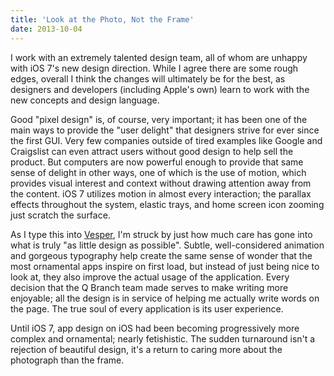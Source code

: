 ```yaml
---
title: 'Look at the Photo, Not the Frame'
date: 2013-10-04
---
```

I work with an extremely talented design team, all of whom are unhappy with iOS 7's new design direction. While I agree there are some rough edges, overall I think the changes will ultimately be for the best, as designers and developers (including Apple's own) learn to work with the new concepts and design language.

Good "pixel design" is, of course, very important; it has been one of the main ways to provide the "user delight" that designers strive for ever since the first GUI. Very few companies outside of tired examples like Google and Craigslist can even attract users without good design to help sell the product. But computers are now powerful enough to provide that same sense of delight in other ways, one of which is the use of motion, which provides visual interest and context without drawing attention away from the content. iOS 7 utilizes motion in almost every interaction; the parallax effects throughout the system, elastic trays, and home screen icon zooming just scratch the surface.

As I type this into [Vesper](http://vesperapp.co), I'm struck by just how much care has gone into what is truly "as little design as possible". Subtle, well-considered animation and gorgeous typography help create the same sense of wonder that the most ornamental apps inspire on first load, but instead of just being nice to look at, they also improve the actual usage of the application. Every decision that the Q Branch team made serves to make writing more enjoyable; all the design is in service of helping me actually write words on the page. The true soul of every application is its user experience.

Until iOS 7, app design on iOS had been becoming progressively more complex and ornamental; nearly fetishistic. The sudden turnaround isn't a rejection of beautiful design, it's a return to caring more about the photograph than the frame.

